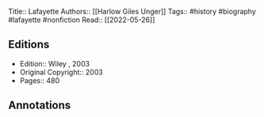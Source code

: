 Title:: Lafayette
Authors:: [[Harlow Giles Unger]]
Tags:: #history #biography #lafayette #nonfiction 
Read:: [[2022-05-26]]

## Editions
- Edition:: Wiley , 2003
- Original Copyright:: 2003
- Pages:: 480

## Annotations
